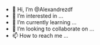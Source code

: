 - 👋 Hi, I’m @Alexandrezdf
- 👀 I’m interested in ...
- 🌱 I’m currently learning ...
- 💞️ I’m looking to collaborate on ...
- 📫 How to reach me ...

<!---
Alexandrezdf/Alexandrezdf is a ✨ special ✨ repository because its `README.md` (this file) appears on your GitHub profile.
You can click the Preview link to take a look at your changes.
--->
